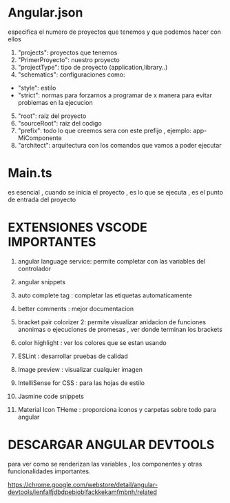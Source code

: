 # Angular.json 
especifica el numero de proyectos que tenemos y que podemos hacer con ellos 

1. "projects": proyectos que tenemos 
2. "PrimerProyecto": nuestro proyecto
3. "projectType": tipo de proyecto (application,library..)
4. "schematics": configuraciones como:
- "style": estilo
- "strict": normas para forzarnos a programar de x manera para evitar problemas en la ejecucion
5. "root": raiz del proyecto
6. "sourceRoot": raiz del codigo
7. "prefix": todo lo que creemos sera con este prefijo , ejemplo: app-MiComponente
8. "architect": arquitectura con los comandos que vamos a poder ejecutar

# Main.ts

es esencial , cuando se inicia el proyecto , es lo que se ejecuta , es el punto de entrada del proyecto

# EXTENSIONES VSCODE IMPORTANTES

1. angular language service: permite completar con las variables del controlador 

2. angular snippets
3. auto complete tag : completar las etiquetas automaticamente

4. better comments : mejor documentacion 
5. bracket pair colorizer 2: permite visualizar anidacion de funciones anonimas o ejecuciones de promesas , ver donde terminan los brackets 
6. color highlight : ver los colores que se estan usando 
7. ESLint : desarrollar pruebas de calidad 
8. Image preview : visualizar cualquier imagen 
9. IntelliSense for CSS : para las hojas de estilo 
10. Jasmine code snippets
11. Material Icon THeme : proporciona iconos y carpetas sobre todo para angular 

# DESCARGAR ANGULAR DEVTOOLS

para ver como se renderizan las variables , los componentes y otras funcionalidades importantes.

https://chrome.google.com/webstore/detail/angular-devtools/ienfalfjdbdpebioblfackkekamfmbnh/related

